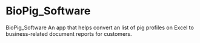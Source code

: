 # BioPig_Software
BioPig_Software 
An app that helps convert an list of pig profiles on Excel to business-related document reports for customers.
